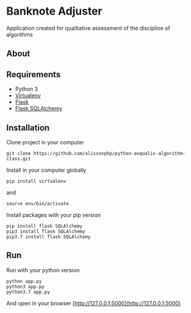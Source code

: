 # Banknote Adjuster
Application created for qualitative assessment of the discipline of algorithms

## About

## Requirements
* Python 3
* [Virtualenv](https://flask.palletsprojects.com/en/1.1.x/installation/#install-virtualenv)
* [Flask](https://flask.palletsprojects.com)
* [Flask SQLAlchemy](https://docs.sqlalchemy.org)

## Installation
Clone project in your computer
```
git clone https://github.com/alissonphp/python-avqualis-algorithm-class.git
```
Install in your computer globally
```
pip install virtualenv
```
and
```
source env/bin/activate
```
Install packages with your pip version
```
pip install flask SQLAlchemy
pip3 install flask SQLAlchemy
pip3.7 install flask SQLAlchemy
```

## Run
Run with your python version

```
python app.py
python3 app.py
python3.7 app.py
```
And open in your browser [http://127.0.0.1:5000](http://127.0.0.1:5000)

